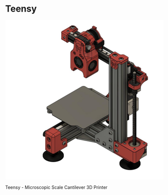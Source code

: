 # Teensy

<img alt="Teensy v1" width="800px" src="Images/Teensy v1 Beta.jpg" />

Teensy - Microscopic Scale Cantilever 3D Printer
